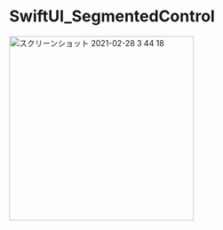 # SwiftUI_SegmentedControl

<img width="332" alt="スクリーンショット 2021-02-28 3 44 18" src="https://user-images.githubusercontent.com/9380171/109396923-56d80980-7977-11eb-91b9-b3672caefc1d.png">
